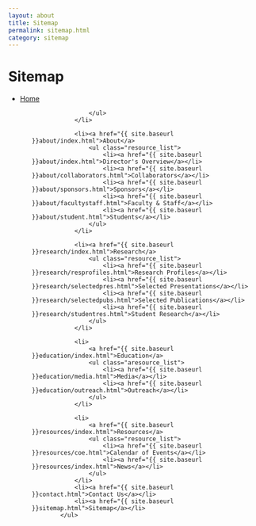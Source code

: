 ```yaml
---
layout: about
title: Sitemap
permalink: sitemap.html
category: sitemap
---
```

<h1>Sitemap</h1>

<ul class="resource_list">
				<li><a href="index.html">Home</a>
					<ul class="resource_list">
						
						
					</ul>
				</li>

				<li><a href="{{ site.baseurl }}about/index.html">About</a>
					<ul class="resource_list">
						<li><a href="{{ site.baseurl }}about/index.html">Director's Overview</a></li>
						<li><a href="{{ site.baseurl }}about/collaborators.html">Collaborators</a></li>
						<li><a href="{{ site.baseurl }}about/sponsors.html">Sponsors</a></li>
						<li><a href="{{ site.baseurl }}about/facultystaff.html">Faculty & Staff</a></li>
						<li><a href="{{ site.baseurl }}about/student.html">Students</a></li>
					</ul>
				</li>

				<li><a href="{{ site.baseurl }}research/index.html">Research</a>
					<ul class="resource_list">
						<li><a href="{{ site.baseurl }}research/resprofiles.html">Research Profiles</a></li>
						<li><a href="{{ site.baseurl }}research/selectedpres.html">Selected Presentations</a></li>
						<li><a href="{{ site.baseurl }}research/selectedpubs.html">Selected Publications</a></li>
						<li><a href="{{ site.baseurl }}research/studentres.html">Student Research</a></li>
					</ul>
				</li>

				<li>
					<a href="{{ site.baseurl }}education/index.html">Education</a>
					<ul class="aresource_list">
						<li><a href="{{ site.baseurl }}education/media.html">Media</a></li>
						<li><a href="{{ site.baseurl }}education/outreach.html">Outreach</a></li>
					</ul>
				</li>

				<li>
					<a href="{{ site.baseurl }}resources/index.html">Resources</a>
					<ul class="resource_list">
						<li><a href="{{ site.baseurl }}resources/coe.html">Calendar of Events</a></li>
						<li><a href="{{ site.baseurl }}resources/index.html">News</a></li>
					</ul>
				</li>
				<li><a href="{{ site.baseurl }}contact.html">Contact Us</a></li>
				<li><a href="{{ site.baseurl }}sitemap.html">Sitemap</a></li>
			</ul>
